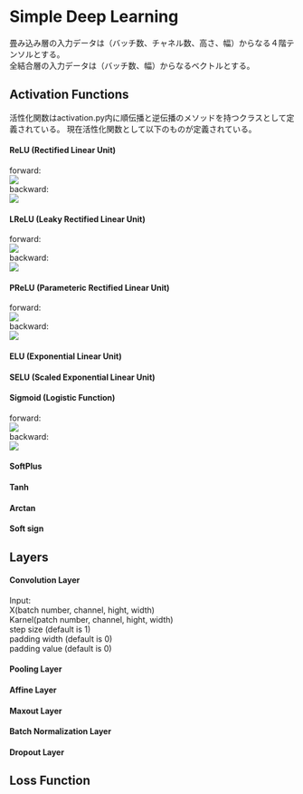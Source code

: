 # Simple Deep Learning
畳み込み層の入力データは（バッチ数、チャネル数、高さ、幅）からなる４階テンソルとする。  
全結合層の入力データは（バッチ数、幅）からなるベクトルとする。
## Activation Functions
活性化関数はactivation.py内に順伝播と逆伝播のメソッドを持つクラスとして定義されている。
現在活性化関数として以下のものが定義されている。
#### ReLU (Rectified Linear Unit)

forward:  
<img src="https://latex.codecogs.com/gif.latex?f(x)=\left\{\begin{matrix}0\;&space;(x\leq&space;0)&space;\\&space;x\;&space;(x>0)&space;\end{matrix}\right." />  
backward:  
<img src="https://latex.codecogs.com/gif.latex?f(x)=\left\{\begin{matrix}0\;&space;(x\leq&space;0)&space;\\&space;1\;&space;(x>0)&space;\end{matrix}\right." />

#### LReLU (Leaky Rectified Linear Unit)

forward:  
<img src="https://latex.codecogs.com/gif.latex?f(x)=\left\{\begin{matrix}0.01x\;&space;(x\leq&space;0)&space;\\&space;x\;&space;\;&space;\;&space;\;&space;\;&space;\;&space;\;(x>0)&space;\end{matrix}\right."/>  
backward:  
<img src="https://latex.codecogs.com/gif.latex?f(x)=\left\{\begin{matrix}0.01\;&space;(x\leq&space;0)&space;\\&space;1\;&space;\;&space;\;&space;\;&space;\;&space;\;&space;\;(x>0)&space;\end{matrix}\right."/>  
#### PReLU (Parameteric Rectified Linear Unit)
forward:  
<img src="https://latex.codecogs.com/gif.latex?f(\alpha&space;,x)=\left\{\begin{matrix}\alpha&space;x\;&space;(x\leq&space;0)&space;\\&space;\;&space;\;&space;x\;\;(x>0)&space;\end{matrix}\right."/>  
backward:  
<img src="https://latex.codecogs.com/gif.latex?f(\alpha&space;,x)=\left\{\begin{matrix}\alpha&space;\;&space;(x\leq&space;0)&space;\\&space;\;&space;\;&space;1\;(x>0)&space;\end{matrix}\right."/>  
#### ELU (Exponential Linear Unit)
#### SELU (Scaled Exponential Linear Unit)
#### Sigmoid (Logistic Function)

forward:  
<img src="https://latex.codecogs.com/gif.latex?f(x)=\frac{1}{1&plus;e^{-x}}" />  
backward:  
<img src="https://latex.codecogs.com/gif.latex?f'(x)=f(x)(1-f(x))" />  
#### SoftPlus 
#### Tanh
#### Arctan
#### Soft sign
## Layers
#### Convolution Layer
Input:  
X(batch number, channel, hight, width)  
Karnel(patch number, channel, hight, width)  
step size (default is 1)  
padding width (default is 0)  
padding value (default is 0)  
#### Pooling Layer
#### Affine Layer
#### Maxout Layer
#### Batch Normalization Layer
#### Dropout Layer
## Loss Function
